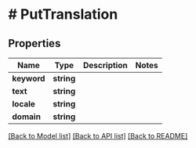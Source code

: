# # PutTranslation

## Properties

Name | Type | Description | Notes
------------ | ------------- | ------------- | -------------
**keyword** | **string** |  |
**text** | **string** |  |
**locale** | **string** |  |
**domain** | **string** |  |

[[Back to Model list]](../../README.md#models) [[Back to API list]](../../README.md#endpoints) [[Back to README]](../../README.md)
